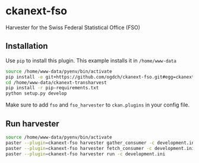 ckanext-fso
===========

Harvester for the Swiss Federal Statistical Office (FSO)

## Installation

Use `pip` to install this plugin. This example installs it in `/home/www-data`

```bash
source /home/www-data/pyenv/bin/activate
pip install -e git+https://github.com/ogdch/ckanext-fso.git#egg=ckanext-fso --src /home/www-data
cd /home/www-data/ckanext-transharvest
pip install -r pip-requirements.txt
python setup.py develop
```

Make sure to add `fso` and `fso_harvester` to `ckan.plugins` in your config file.

## Run harvester

```bash
source /home/www-data/pyenv/bin/activate
paster --plugin=ckanext-fso harvester gather_consumer -c development.ini &
paster --plugin=ckanext-fso harvester fetch_consumer -c development.ini &
paster --plugin=ckanext-fso harvester run -c development.ini
```
